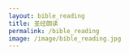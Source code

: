 ```yaml
---
layout: bible_reading
title: 圣经朗读
permalink: /bible_reading
image: /image/bible_reading.jpg
---
```


